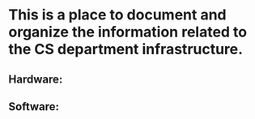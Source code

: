 # This is a place to document and organize the information related to the CS department infrastructure.

## Hardware:


## Software:
